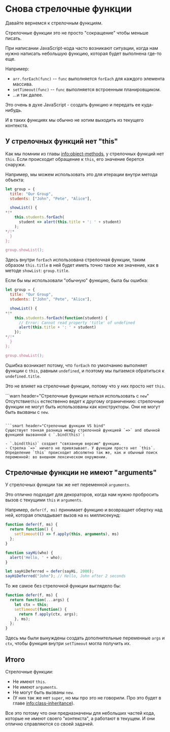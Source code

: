 # Снова стрелочные функции

Давайте вернемся к стрелочным функциям.

Стрелочные функции это не просто "сокращение" чтобы меньше писать.

При написании JavaScript-кода часто возникают ситуации, когда нам нужно написать небольшую функцию, которая будет выполнена где-то еще. 

Например:

- `arr.forEach(func)` -- `func` выполняется `forEach` для каждого элемента массива.
- `setTimeout(func)` -- `func` выполняется встроенным планировщиком.
- ...и так далее.

Это очень в духе JavaScript - создать функцию и передать ее куда-нибудь.

И в таких функциях мы обычно не хотим выходить из текущего контекста.

## У стрелочных функций нет "this"

Как мы помним из главы <info:object-methods>, у стрелочных функций нет `this`. Если происходит обращение к `this`, его значение берется снаружи.

Например, мы можем использовать это для итерации внутри метода объекта:

```js run
let group = {
  title: "Our Group",
  students: ["John", "Pete", "Alice"],

  showList() {
*!*
    this.students.forEach(
      student => alert(this.title + ': ' + student)
    );
*/!*
  }
};

group.showList();
```

Здесь внутри `forEach` использована стрелочная функции, таким образом `this.title` в ней будет иметь точно такое же значение, как в методе `showList`: `group.title`.

Если бы мы использовали "обычную" функцию, была бы ошибка:

```js run
let group = {
  title: "Our Group",
  students: ["John", "Pete", "Alice"],

  showList() {
*!*
    this.students.forEach(function(student) {
      // Error: Cannot read property 'title' of undefined
      alert(this.title + ': ' + student)
    });
*/!*
  }
};

group.showList();
```

Ошибка возникает потому, что `forEach` по умолчанию выполняет функции с `this`, равным `undefined`, и поэтому мы пытаемся обратиться к `undefined.title`.


Это не влияет на стрелочные функции, потому что у них просто нет `this`.

```warn header="Стрелочные функции нельзя использовать с `new`"
Отсутствие`this` естественно ведет к другому ограничению: стрелочные функции не могут быть использованы как конструкторы. Они не могут быть вызваны с `new`.
```

```smart header="Стрелочные функции VS bind"
Существует тонкая разница между стрелочной функцией `=>` and обычной функцией вызванной с `.bind(this)`:

- `.bind(this)` создает "связанную версию" функции.
- Стрелка `=>` ничего не привязывает. У функции просто нет `this`. Определение `this` происходит абсолютно так же, как и обычный поиск переменной: во внешнем лексическом окружении.
```

## Стрелочные функции не имеют "arguments"

У стрелочных функции так же нет переменной `arguments`.

Это отлично подходит для декораторов, когда нам нужно пробросить вызов с текущими `this` и `arguments`.

Например, `defer(f, ms)` принимает функцию и возвращает обертку над ней, которая откладывает вызов на `ms` миллисекунд:

```js run
function defer(f, ms) {
  return function() {
    setTimeout(() => f.apply(this, arguments), ms)
  };
}

function sayHi(who) {
  alert('Hello, ' + who);
}

let sayHiDeferred = defer(sayHi, 2000);
sayHiDeferred("John"); // Hello, John after 2 seconds
```

То же самое без стрелочной функции выглядело бы:

```js
function defer(f, ms) {
  return function(...args) {
    let ctx = this;
    setTimeout(function() {
      return f.apply(ctx, args);
    }, ms);
  };
}
```

Здесь мы были вынуждены создать дополнительные переменные `args` и `ctx`, чтобы функция внутри `setTimeout` могла получить их.

## Итого

Стрелочные функции:

- Не имеют `this`.
- Не имеют `arguments`.
- Не могут быть вызваны `new`.
- (У них так же нет `super`, но мы про это не говорили. Про это будет в главе <info:class-inheritance>).

Все это потому что они предназначены для небольших частей кода, которые не имеют своего "контекста", а работают в текущем. И они отлично справляются со своей задачей.
